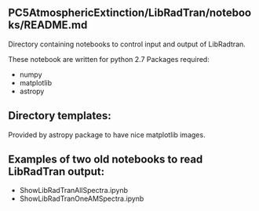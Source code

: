 PC5AtmosphericExtinction/LibRadTran/notebooks/README.md
-------------------------------------------------------

Directory containing notebooks to control input and output of LibRadtran.


These notebook are written for python 2.7
Packages required:

- numpy
- matplotlib
- astropy


Directory templates: 
-------------------
Provided by astropy package to have nice matplotlib images.


Examples of two old notebooks to read LibRadTran output:
--------------------------------------------------------
- ShowLibRadTranAllSpectra.ipynb
- ShowLibRadTranOneAMSpectra.ipynb

